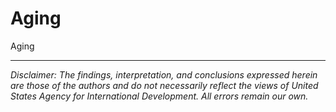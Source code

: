 # Aging
Aging

---

*Disclaimer: The findings, interpretation, and conclusions expressed herein are those of the authors and do not necessarily reflect the views of United States Agency for International Development. All errors remain our own.*